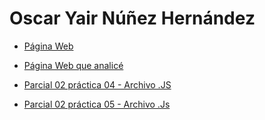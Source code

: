 # Oscar Yair Núñez Hernández

- [Página Web](https://ozcardev.github.io/MyWebPage/)

- [Página Web que analicé](https://www.playstation.com/es-mx/games/nba-2k/)

- [Parcial 02 práctica 04 - Archivo .JS](./js/Parcial02Práctica04.js)

- [Parcial 02 práctica 05 - Archivo .Js](./js/Parcial02Práctica05.js)


